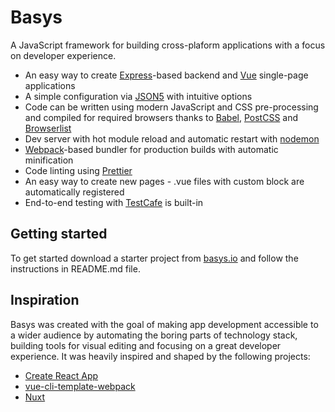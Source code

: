 # Basys

A JavaScript framework for building cross-plaform applications with a focus on developer experience.

* An easy way to create [Express](https://expressjs.com)-based backend and [Vue](https://vuejs.org) single-page applications
* A simple configuration via [JSON5](http://json5.org) with intuitive options
* Code can be written using modern JavaScript and CSS pre-processing and compiled for required browsers
thanks to [Babel](http://babeljs.io), [PostCSS](http://postcss.org) and [Browserlist](https://github.com/ai/browserslist)
* Dev server with hot module reload and automatic restart with [nodemon](https://nodemon.io)
* [Webpack](https://webpack.js.org)-based bundler for production builds with automatic minification
* Code linting using [Prettier](https://prettier.io)
* An easy way to create new pages - .vue files with custom <route> block are automatically registered
* End-to-end testing with [TestCafe](https://devexpress.github.io/testcafe) is built-in

## Getting started
To get started download a starter project from [basys.io](http://basys.io/#getting-started) and follow the instructions in README.md file.

## Inspiration
Basys was created with the goal of making app development accessible to a wider audience by automating the boring parts of technology stack, building tools for visual editing and focusing on a great developer experience. It was heavily inspired and shaped by the following projects:
* [Create React App](https://github.com/facebookincubator/create-react-app)
* [vue-cli-template-webpack](https://github.com/vuejs-templates/webpack)
* [Nuxt](https://nuxtjs.org)
